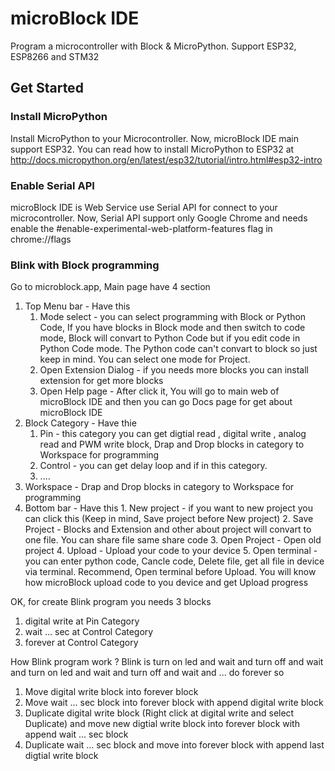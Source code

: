 # microBlock IDE

Program a microcontroller with Block &amp; MicroPython. Support ESP32, ESP8266 and STM32

## Get Started

### Install MicroPython

Install MicroPython to your Microcontroller. Now, microBlock IDE main support ESP32. You can read how to install MicroPython to ESP32 at http://docs.micropython.org/en/latest/esp32/tutorial/intro.html#esp32-intro

### Enable Serial API

microBlock IDE is Web Service use Serial API for connect to your microcontroller. Now, Serial API support only Google Chrome and needs enable the #enable-experimental-web-platform-features flag in chrome://flags

### Blink with Block programming

Go to microblock.app, Main page have 4 section

 1. Top Menu bar - Have this 
    1. Mode select - you can select programming with Block or Python Code, If you have blocks in Block mode and then switch to code mode, Block will convart to Python Code but if you edit code in Python Code mode. The Python code can't convart to block so just keep in mind. You can select one mode for Project. 
    2. Open Extension Dialog - if you needs more blocks you can install extension for get more blocks
    3. Open Help page - After click it, You will go to main web of microBlock IDE and then you can go Docs page for get about microBlock IDE
 2. Block Category - Have thie
    1. Pin - this category you can get digtial read , digital write , analog read and PWM write block, Drap and Drop blocks in category to Workspace for programming
    2. Control - you can get delay loop and if in this category.
    3. ....
  3. Workspace - Drap and Drop blocks in category to Workspace for programming
  4. Bottom bar - Have this
    1. New project - if you want to new project you can click this (Keep in mind, Save project before New project)
    2. Save Project - Blocks and Extension and other about project will convart to one file. You can share file same share code
    3. Open Project - Open old project
    4. Upload - Upload your code to your device
    5. Open terminal - you can enter python code, Cancle code, Delete file, get all file in device via terminal. Recommend, Open terminal before Upload. You will know how microBlock upload code to you device and get Upload progress
    
OK, for create Blink program you needs 3 blocks

  1. digital write at Pin Category
  2. wait ... sec at Control Category
  3. forever at Control Category
  
How Blink program work ? Blink is turn on led and wait and turn off and wait and turn on led and wait and turn off and wait and ... do forever so

  1. Move digital write block into forever block
  2. Move wait ... sec block into forever block with append digital write block
  3. Duplicate digital write block (Right click at digital write and select Duplicate) and move new digtial write block into forever block with append wait ... sec block
  4. Duplicate wait ... sec block and move into forever block with append last digtial write block
  

